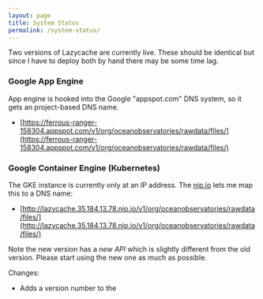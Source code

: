 ```yaml
---
layout: page
title: System Status
permalink: /system-status/
---
```


Two versions of Lazycache are currently live.  These should be identical but since I have to deploy both by hand there may be some time lag.

### Google App Engine

App engine is hooked into the Google "appspot.com" DNS system, so it gets an project-based DNS name.

* [https://ferrous-ranger-158304.appspot.com/v1/org/oceanobservatories/rawdata/files/](https://ferrous-ranger-158304.appspot.com/v1/org/oceanobservatories/rawdata/files/)



### Google Container Engine (Kubernetes)

The GKE instance is currently only at an IP address.  The [nip.io](http://nip.io/) lets me map this to a DNS name:

* [http://lazycache.35.184.13.78.nip.io/v1/org/oceanobservatories/rawdata/files/](http://lazycache.35.184.13.78.nip.io/v1/org/oceanobservatories/rawdata/files/)

 Note the new version has a _new API_ which is slightly different from the old version.  Please start using the new one as much as possible.

 Changes:

  * Adds a version number to the
